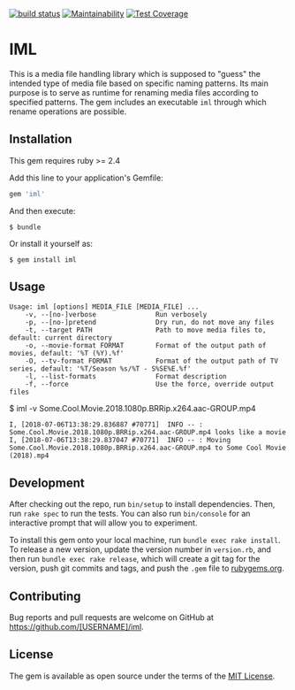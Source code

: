 [![build status](https://travis-ci.org/aladac/iml.svg?branch=master)](https://travis-ci.org/aladac/iml)
[![Maintainability](https://api.codeclimate.com/v1/badges/232800c6e4d8778937b2/maintainability)](https://codeclimate.com/github/aladac/iml/maintainability)
[![Test Coverage](https://api.codeclimate.com/v1/badges/232800c6e4d8778937b2/test_coverage)](https://codeclimate.com/github/aladac/iml/test_coverage)

# IML

This is a media file handling library which is supposed to "guess" the intended type of media file based on specific naming patterns.
Its main purpose is to serve as runtime for renaming media files according to specified patterns.
The gem includes an executable `iml` through which rename operations are possible.

## Installation

This gem requires ruby >= 2.4

Add this line to your application's Gemfile:

```ruby
gem 'iml'
```

And then execute:

    $ bundle

Or install it yourself as:

    $ gem install iml

## Usage

```
Usage: iml [options] MEDIA_FILE [MEDIA_FILE] ...
    -v, --[no-]verbose               Run verbosely
    -p, --[no-]pretend               Dry run, do not move any files
    -t, --target PATH                Path to move media files to, default: current directory
    -o, --movie-format FORMAT        Format of the output path of movies, default: '%T (%Y).%f'
    -O, --tv-format FORMAT           Format of the output path of TV series, default: '%T/Season %s/%T - S%SE%E.%f'
    -l, --list-formats               Format description
    -f, --force                      Use the force, override output files
```

  $ iml -v Some.Cool.Movie.2018.1080p.BRRip.x264.aac-GROUP.mp4

```
I, [2018-07-06T13:38:29.836887 #70771]  INFO -- : Some.Cool.Movie.2018.1080p.BRRip.x264.aac-GROUP.mp4 looks like a movie
I, [2018-07-06T13:38:29.837047 #70771]  INFO -- : Moving Some.Cool.Movie.2018.1080p.BRRip.x264.aac-GROUP.mp4 to Some Cool Movie (2018).mp4
```

## Development

After checking out the repo, run `bin/setup` to install dependencies. Then, run `rake spec` to run the tests. You can also run `bin/console` for an interactive prompt that will allow you to experiment.

To install this gem onto your local machine, run `bundle exec rake install`. To release a new version, update the version number in `version.rb`, and then run `bundle exec rake release`, which will create a git tag for the version, push git commits and tags, and push the `.gem` file to [rubygems.org](https://rubygems.org).

## Contributing

Bug reports and pull requests are welcome on GitHub at https://github.com/[USERNAME]/iml.

## License

The gem is available as open source under the terms of the [MIT License](https://opensource.org/licenses/MIT).

